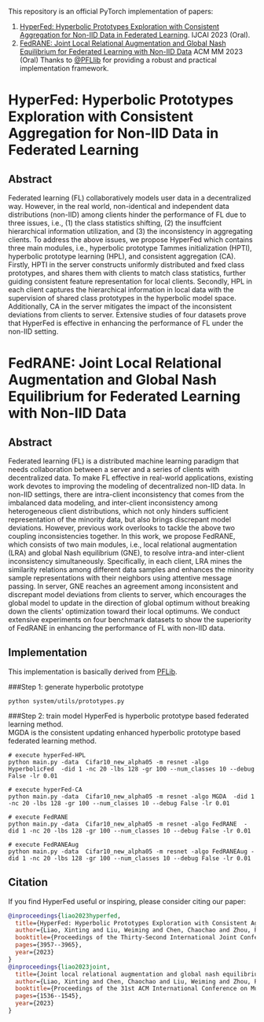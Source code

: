 This repository is an official PyTorch implementation of papers:
1. [HyperFed: Hyperbolic Prototypes Exploration with Consistent Aggregation for Non-IID Data in Federated Learning](https://www.ijcai.org/proceedings/2023/0440.pdf).
IJCAI 2023 (Oral).
2. [FedRANE: Joint Local Relational Augmentation and Global Nash Equilibrium for Federated Learning with Non-IID Data](https://dl.acm.org/doi/abs/10.1145/3581783.3612178)
ACM MM 2023 (Oral)
Thanks to [@PFLlib](https://github.com/TsingZ0/PFLlib) for providing a robust and practical implementation framework.

# HyperFed: Hyperbolic Prototypes Exploration with Consistent Aggregation for Non-IID Data in Federated Learning
## Abstract
Federated learning (FL) collaboratively models user data in a decentralized way. However, in the real world, non-identical and independent data distributions (non-IID) among clients hinder the performance of FL due to three issues, i.e., (1) the class
statistics shifting, (2) the insuffcient hierarchical information utilization, and (3) the inconsistency in aggregating clients. To address the above issues, we propose HyperFed which contains three
main modules, i.e., hyperbolic prototype Tammes initialization (HPTI), hyperbolic prototype learning (HPL), and consistent aggregation (CA). Firstly,
HPTI in the server constructs uniformly distributed and fxed class prototypes, and shares them with clients to match class statistics, further guiding consistent feature representation for local clients. Secondly, HPL in each client captures the hierarchical information in local data with the supervision
of shared class prototypes in the hyperbolic model space. Additionally, CA in the server mitigates the impact of the inconsistent deviations from clients
to server. Extensive studies of four datasets prove that HyperFed is effective in enhancing the performance of FL under the non-IID setting.

# FedRANE: Joint Local Relational Augmentation and Global Nash Equilibrium for Federated Learning with Non-IID Data
## Abstract
Federated learning (FL) is a distributed machine learning paradigm that needs collaboration between a server and a series of clients with decentralized data. To make FL effective in real-world applications, existing work devotes to improving the modeling of decentralized non-IID data. In non-IID settings, there are intra-client inconsistency that comes from the imbalanced data modeling, and inter-client inconsistency among heterogeneous client distributions, which not only hinders sufficient representation of the minority data, but also brings discrepant model deviations. However, previous work overlooks to tackle the above two coupling inconsistencies together. In this work, we propose FedRANE, which consists of two main modules, i.e., local relational augmentation (LRA) and global Nash equilibrium (GNE), to resolve intra-and inter-client inconsistency simultaneously. Specifically, in each client, LRA mines the similarity relations among different data samples and enhances the minority sample representations with their neighbors using attentive message passing. In server, GNE reaches an agreement among inconsistent and discrepant model deviations from clients to server, which encourages the global model to update in the direction of global optimum without breaking down the clients' optimization toward their local optimums. We conduct extensive experiments on four benchmark datasets to show the superiority of FedRANE in enhancing the performance of FL with non-IID data.

## Implementation 
This implementation is basically derived from [PFLib](https://github.com/TsingZ0/PFLlib).

###Step 1: generate hyperbolic prototype
```
python system/utils/prototypes.py
```
###Step 2: train model 
HyperFed is hyperbolic prototype based federated learning method.\
MGDA is the consistent updating enhanced hyperbolic prototype based federated learning method.
```
# execute hyperFed-HPL
python main.py -data  Cifar10_new_alpha05 -m resnet -algo HyperbolicFed  -did 1 -nc 20 -lbs 128 -gr 100 --num_classes 10 --debug False -lr 0.01

# execute hyperFed-CA
python main.py -data  Cifar10_new_alpha05 -m resnet -algo MGDA  -did 1 -nc 20 -lbs 128 -gr 100 --num_classes 10 --debug False -lr 0.01

# execute FedRANE
python main.py -data  Cifar10_new_alpha05 -m resnet -algo FedRANE  -did 1 -nc 20 -lbs 128 -gr 100 --num_classes 10 --debug False -lr 0.01

# execute FedRANEAug
python main.py -data  Cifar10_new_alpha05 -m resnet -algo FedRANEAug -did 1 -nc 20 -lbs 128 -gr 100 --num_classes 10 --debug False -lr 0.01

```


## Citation
If you find HyperFed useful or inspiring, please consider citing our paper:
```bibtex
@inproceedings{liao2023hyperfed,
  title={HyperFed: Hyperbolic Prototypes Exploration with Consistent Aggregation for Non-IID Data in Federated Learning},
  author={Liao, Xinting and Liu, Weiming and Chen, Chaochao and Zhou, Pengyang and Zhu, Huabin and Tan, Yanchao and Wang, Jun and Qi, Yue},
  booktitle={Proceedings of the Thirty-Second International Joint Conference on Artificial Intelligence (IJCAI-23)},
  pages={3957--3965},
  year={2023}
}
@inproceedings{liao2023joint,
  title={Joint local relational augmentation and global nash equilibrium for federated learning with non-iid data},
  author={Liao, Xinting and Chen, Chaochao and Liu, Weiming and Zhou, Pengyang and Zhu, Huabin and Shen, Shuheng and Wang, Weiqiang and Hu, Mengling and Tan, Yanchao and Zheng, Xiaolin},
  booktitle={Proceedings of the 31st ACM International Conference on Multimedia},
  pages={1536--1545},
  year={2023}
}
```

